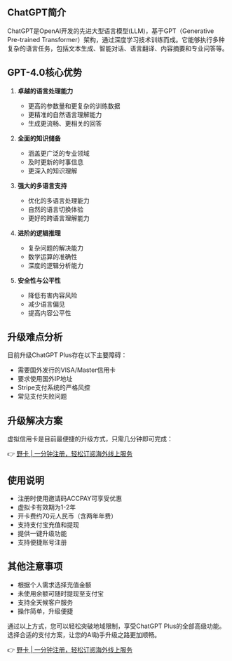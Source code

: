 ## ChatGPT简介

ChatGPT是OpenAI开发的先进大型语言模型(LLM)，基于GPT（Generative Pre-trained Transformer）架构，通过深度学习技术训练而成。它能够执行多种复杂的语言任务，包括文本生成、智能对话、语言翻译、内容摘要和专业问答等。

## GPT-4.0核心优势

1. **卓越的语言处理能力**
   - 更高的参数量和更复杂的训练数据
   - 更精准的自然语言理解能力
   - 生成更流畅、更相关的回答

2. **全面的知识储备**
   - 涵盖更广泛的专业领域
   - 及时更新的时事信息
   - 更深入的知识理解

3. **强大的多语言支持**
   - 优化的多语言处理能力
   - 自然的语言切换体验
   - 更好的跨语言理解能力

4. **进阶的逻辑推理**
   - 复杂问题的解决能力
   - 数学运算的准确性
   - 深度的逻辑分析能力

5. **安全性与公平性**
   - 降低有害内容风险
   - 减少语言偏见
   - 提高内容公平性

## 升级难点分析

目前升级ChatGPT Plus存在以下主要障碍：
- 需要国外发行的VISA/Master信用卡
- 要求使用国外IP地址
- Stripe支付系统的严格风控
- 常见支付失败问题

## 升级解决方案

虚拟信用卡是目前最便捷的升级方式，只需几分钟即可完成：

👉 [野卡 | 一分钟注册，轻松订阅海外线上服务](https://bit.ly/bewildcard)

## 使用说明

- 注册时使用邀请码ACCPAY可享受优惠
- 虚拟卡有效期为1-2年
- 开卡费约70元人民币（含两年年费）
- 支持支付宝充值和提现
- 提供一键升级功能
- 支持便捷账号注册

## 其他注意事项

- 根据个人需求选择充值金额
- 未使用余额可随时提现至支付宝
- 支持全天候客户服务
- 操作简单，升级便捷

通过以上方式，您可以轻松突破地域限制，享受ChatGPT Plus的全部高级功能。选择合适的支付方案，让您的AI助手升级之路更加顺畅。

👉 [野卡 | 一分钟注册，轻松订阅海外线上服务](https://bit.ly/bewildcard)